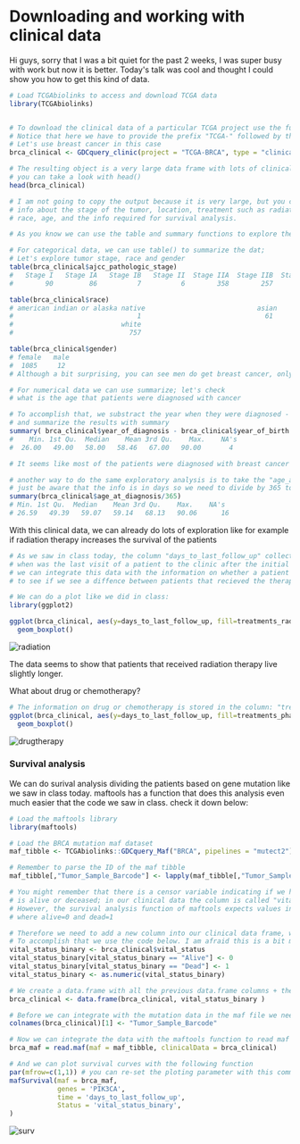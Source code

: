 # Downloading and working with clinical data

Hi guys, sorry that I was a bit quiet for the past 2 weeks, I was super busy with work but now it is better. 
Today's talk was cool and thought I could show you how to get this kind of data.

```R
# Load TCGAbiolinks to access and download TCGA data
library(TCGAbiolinks)


# To download the clinical data of a particular TCGA project use the function below:
# Notice that here we have to provide the prefix "TCGA-" followed by the name of the project
# Let's use breast cancer in this case
brca_clinical <- GDCquery_clinic(project = "TCGA-BRCA", type = "clinical")

# The resulting object is a very large data frame with lots of clinical information for the samples
# you can take a look with head()
head(brca_clinical)

# I am not going to copy the output because it is very large, but you can see that it contains
# info about the stage of the tumor, location, treatment such as radiation or chemo,
# race, age, and the info required for survival analysis.

# As you know we can use the table and summary functions to explore the data a bit

# For categorical data, we can use table() to summarize the dat;
# Let's explore tumor stage, race and gender
table(brca_clinical$ajcc_pathologic_stage)
#   Stage I   Stage IA   Stage IB   Stage II  Stage IIA  Stage IIB  Stage III Stage IIIA Stage IIIB Stage IIIC   Stage IV    Stage X 
#        90         86          7          6        358        257          2        155         27         65         20         13

table(brca_clinical$race)
# american indian or alaska native                            asian        black or african american                     not reported 
#                               1                               61                              183                               95 
#                           white 
#                             757 

table(brca_clinical$gender)
# female   male 
#  1085     12 
# Although a bit surprising, you can see men do get breast cancer, only that in low frequency.

# For numerical data we can use summarize; let's check 
# what is the age that patients were diagnosed with cancer

# To accomplish that, we substract the year when they were diagnosed - the year of birth;
# and summarize the results with summary
summary( brca_clinical$year_of_diagnosis - brca_clinical$year_of_birth )
#    Min. 1st Qu.  Median    Mean 3rd Qu.    Max.    NA's 
#  26.00   49.00   58.00   58.46   67.00   90.00       4

# It seems like most of the patients were diagnosed with breast cancer around the age of 58.

# another way to do the same exploratory analysis is to take the "age_at_diagnosis" column
# just be aware that the info is in days so we need to divide by 365 to get the years
summary(brca_clinical$age_at_diagnosis/365)
# Min. 1st Qu.  Median    Mean 3rd Qu.    Max.    NA's 
# 26.59   49.39   59.07   59.14   68.13   90.06      16 

```

With this clinical data, we can already do lots of exploration like for example if radiation therapy increases the survival of the patients
```R
# As we saw in class today, the column "days_to_last_follow_up" collects the data of 
# when was the last visit of a patient to the clinic after the initial diagnosis.
# we can integrate this data with the information on whether a patient recieved radiation therapy
# to see if we see a diffence between patients that recieved the therapy vs not getting it.

# We can do a plot like we did in class:
library(ggplot2)

ggplot(brca_clinical, aes(y=days_to_last_follow_up, fill=treatments_radiation_treatment_or_therapy)) +
  geom_boxplot() 
```
![radiation](https://user-images.githubusercontent.com/1195488/131886569-74a7d4a9-f57a-48c9-9dd0-9687de3ff42d.png)

The data seems to show that patients that received radiation therapy live slightly longer.

What about drug or chemotherapy?

```R
# The information on drug or chemotherapy is stored in the column: "treatments_pharmaceutical_treatment_or_therapy"
ggplot(brca_clinical, aes(y=days_to_last_follow_up, fill=treatments_pharmaceutical_treatment_or_therapy)) +
  geom_boxplot() 
```
![drugtherapy](https://user-images.githubusercontent.com/1195488/131886698-35df6c3a-5574-44c2-88fa-2e36b973f58f.png)


### Survival analysis 

We can do surival analysis dividing the patients based on gene mutation like we saw in class today. maftools has a function that does this analysis even much easier that the code we saw in class. check it down below:

```R
# Load the maftools library
library(maftools)

# Load the BRCA mutation maf dataset
maf_tibble <- TCGAbiolinks::GDCquery_Maf("BRCA", pipelines = "mutect2")

# Remember to parse the ID of the maf tibble
maf_tibble[,"Tumor_Sample_Barcode"] <- lapply(maf_tibble[,"Tumor_Sample_Barcode"], function(x) substr(x, 1, 12) )

# You might remember that there is a censor variable indicating if we have information on whether the patient
# is alive or deceased; in our clinical data the column is called "vital_status"; with the values "Alive" or "Dead"
# However, the survival analysis function of maftools expects values in binary form:
# where alive=0 and dead=1

# Therefore we need to add a new column into our clinical data frame, were we transform the "Alive" or "Dead" values to 0 or 1.
# To accomplish that we use the code below. I am afraid this is a bit more advanced so please remind me to explain this in one of our upcoming meetings:
vital_status_binary <- brca_clinical$vital_status
vital_status_binary[vital_status_binary == "Alive"] <- 0
vital_status_binary[vital_status_binary == "Dead"] <- 1
vital_status_binary <- as.numeric(vital_status_binary)

# We create a data.frame with all the previous data.frame columns + the new vital_status_binary column
brca_clinical <- data.frame(brca_clinical, vital_status_binary )

# Before we can integrate with the mutation data in the maf file we need to change the name of the column ID to match the same name in the maf file
colnames(brca_clinical)[1] <- "Tumor_Sample_Barcode"

# Now we can integrate the data with the maftools function to read maf
brca_maf = read.maf(maf = maf_tibble, clinicalData = brca_clinical)

# And we can plot survival curves with the following function
par(mfrow=c(1,1)) # you can re-set the ploting parameter with this command if needed 
mafSurvival(maf = brca_maf, 
            genes = 'PIK3CA', 
            time = 'days_to_last_follow_up', 
            Status = 'vital_status_binary', 
)

```
![surv](https://user-images.githubusercontent.com/1195488/131892426-16f9e84a-fd4f-4ba6-a02b-bcb120a9d984.png)

